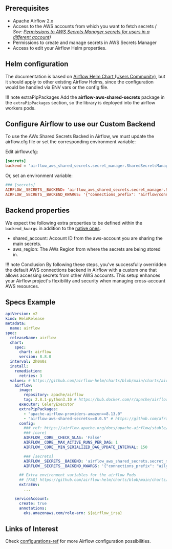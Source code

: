 ## Prerequisites

- Apache Airflow 2.x
- Access to the AWS accounts from which you want to fetch secrets
  _(
  See: [Permissions to AWS Secrets Manager secrets for users in a different account](https://docs.aws.amazon.com/secretsmanager/latest/userguide/auth-and-access_examples_cross.html))_
- Permissions to create and manage secrets in AWS Secrets Manager
- Access to edit your Airflow Helm properties.

## Helm configuration

The documentation is based on [Airflow Helm Chart (Users Community)](https://airflow-helm.github.io/charts/), but it
should apply to other existing Airflow Helms, since the configuration would be handled via ENV vars or the config file.

!!! note extraPipPackages
    Add the **airflow-aws-shared-secrets** package in the `extraPipPackages` section, so the library is deployed into
    the airflow workers pods.

## Configure Airflow to use our Custom Backend

To use the AWs Shared Secrets Backed in Airflow, we must update the airflow.cfg file or set the corresponding
environment variable:

Edit airflow.cfg:

```toml
[secrets]
backend = 'airflow_aws_shared_secrets.secret_manager.SharedSecretsManagerBackend'
```

Or, set an environment variable:

```toml
### [secrets]
AIRFLOW__SECRETS__BACKEND: 'airflow_aws_shared_secrets.secret_manager.SharedSecretsManagerBackend'
AIRFLOW__SECRETS__BACKEND_KWARGS: '{"connections_prefix": "airflow/connections/", "connections_prefix_shared" : "airflow/connections/shared", "shared_account": "123581321", "aws_region": "eu-central-1"}'
```

## Backend properties

We expect the following extra properties to be defined within the `backend_kwargs` in addition to
the [native ones](https://airflow.apache.org/docs/apache-airflow-providers-amazon/stable/secrets-backends/aws-secrets-manager.html#aws-secrets-manager-backend).

- shared_account: Account ID from the aws-account you are sharing the main secrets.
- aws_region: The AWs Region from where the secrets are being stored in.

!!! note Conclusion
    By following these steps, you've successfully overridden the default AWS connections backend in Airflow with a custom one that allows accessing secrets from other AWS accounts.
    This setup enhances your Airflow project's flexibility and security when managing cross-account AWS resources.


## Specs Example
```yaml
apiVersion: v2
kind: HelmRelease
metadata:
  name: airflow
spec:
  releaseName: airflow
  chart:
    spec:
      chart: airflow
      version: 8.8.0
  interval: 2h0m0s
  install:
    remediation:
      retries: 3
  values: # https://github.com/airflow-helm/charts/blob/main/charts/airflow/values.yaml
    airflow:
      image:
        repository: apache/airflow
        tag: 2.8.1-python3.10 # https://hub.docker.com/r/apache/airflow/tags
      executor: CeleryExecutor
      extraPipPackages:
        - "apache-airflow-providers-amazon==8.13.0"
        - "airflow-aws-shared-secrets==0.0.5" # https://github.com/afranzi/airflow-aws-shared-secrets
      config:
        ### ref: https://airflow.apache.org/docs/apache-airflow/stable/configurations-ref.html
        ### [core]
        AIRFLOW__CORE__CHECK_SLAS: 'False'
        AIRFLOW__CORE__MAX_ACTIVE_RUNS_PER_DAG: 1
        AIRFLOW__CORE__MIN_SERIALIZED_DAG_UPDATE_INTERVAL: 150

        ### [secrets]
        AIRFLOW__SECRETS__BACKEND: 'airflow_aws_shared_secrets.secret_manager.SharedSecretsManagerBackend'
        AIRFLOW__SECRETS__BACKEND_KWARGS: '{"connections_prefix": "aily/${tenant_name}/${environment}/airflow", "shared_account": "258781458051", "connections_prefix_shared" : "aily/coreproduct/airflow", "aws_region": "eu-central-1"}'

      ## Extra environment variables for the airflow Pods
      ## [FAQ] https://github.com/airflow-helm/charts/blob/main/charts/airflow/docs/faq/kubernetes/mount-environment-variables.md
      extraEnv:
        ...

    serviceAccount:
      create: true
      annotations:
        eks.amazonaws.com/role-arn: ${airflow_irsa}
```

## Links of Interest

Check [configurations-ref](https://airflow.apache.org/docs/apache-airflow/stable/configurations-ref.html) for more
Airflow configuration possibilities.
